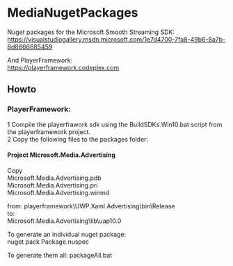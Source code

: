 # MediaNugetPackages
Nuget packages for the Microsoft Smooth Streaming SDK:  
https://visualstudiogallery.msdn.microsoft.com/1e7d4700-7fa8-49b6-8a7b-8d8666685459

And PlayerFramework:  
https://playerframework.codeplex.com  

## Howto
### PlayerFramework:
1 Compile the playerfrawork sdk using the BuildSDKs.Win10.bat script from the playerframework project.  
2 Copy the following files to the packages folder:

#### Project Microsoft.Media.Advertising  
Copy  
Microsoft.Media.Advertising.pdb  
Microsoft.Media.Advertising.pri  
Microsoft.Media.Advertising.winmd  

from: 
playerframework\UWP.Xaml.Advertising\bin\Release  
to:  
Microsoft.Media.Advertising\lib\uap10.0

To generate an individual nuget package:  
nuget pack Package.nuspec  

To generate them all: 
packageAll.bat
